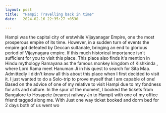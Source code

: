 ```yaml
---
layout: post
title:  "Hampi: Travelling back in time"
date:   2024-02-16 22:35:27 +0530

---
```

Hampi was the capital city of erstwhile Vijayanagar Empire, one the most prosperous empire of its time. However, in a sudden turn of events the empire got defeated by Deccan sultanate, bringing an end to glorious period of Vijaynagara empire.
 If this much historical importance isn't sufficient for you to visit this place.
This place also finds it's mention in Hindu mythology Ramayana as the famous monkey kingdom of Kishkinda , where Lord Rama meet Hanuman Ji in his quest to search for Sita Maa.
Admittedly I didn't know all this about this place when I first decided to visit it. I just wanted to do a Solo-trip to prove myself that I am capable of one! Based on the advice of one of my relative to visit Hampi due to my fondness for arts and culture. In the spur of the moment, I booked the tickets from Bangalore to Hosapete (nearest railway Jn to Hampi) with one of my office friend tagged along me. With Just one way ticket booked and dorm bed for 2 days both of us went wo 

<!--stackedit_data:
eyJoaXN0b3J5IjpbMTYzNDgzMDAzNywtNTA4OTcxODQsLTEwMT
c3NzA0NTEsLTEyMDMzNjg0NDcsODc0NjMwMTA1LDIxMDY3NDU5
OSwtNzg3OTI5NDk5LC0zNjUxNzY5MTQsLTIwODg3NDY2MTIsLT
MzMjQ1NTM2M119
-->